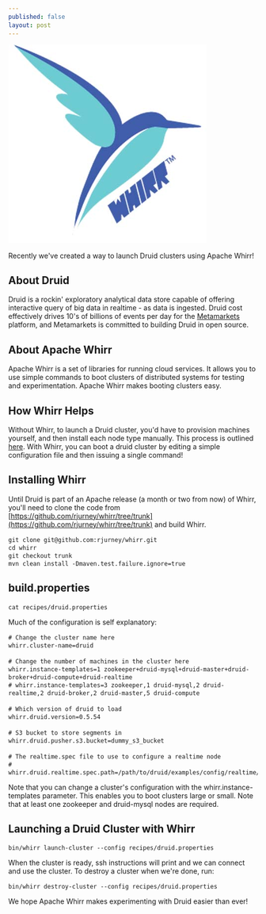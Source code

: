 ```yaml
---
published: false
layout: post
---
```


![apache_whirr](../img/apache_whirr400.jpg)

Recently we've created a way to launch Druid clusters using Apache Whirr!

## About Druid ##
Druid is a rockin' exploratory analytical data store capable of offering interactive query of big data in realtime - as data is ingested. Druid cost effectively drives 10's of billions of events per day for the [Metamarkets](http://www.metamarkets.com) platform, and Metamarkets is committed to building Druid in open source.

## About Apache Whirr ##
Apache Whirr is a set of libraries for running cloud services. It allows you to use simple commands to boot clusters of distributed systems for testing and experimentation. Apache Whirr makes booting clusters easy.

## How Whirr Helps ##

Without Whirr, to launch a Druid cluster, you'd have to provision machines yourself, and then install each node type manually. This process is outlined [here](https://github.com/metamx/druid/wiki/Tutorial%3A-The-Druid-Cluster). With Whirr, you can boot a druid cluster by editing a simple configuration file and then issuing a single command!

## Installing Whirr ##
Until Druid is part of an Apache release (a month or two from now) of Whirr, you'll need to clone the code from [https://github.com/rjurney/whirr/tree/trunk](https://github.com/rjurney/whirr/tree/trunk) and build Whirr.

    git clone git@github.com:rjurney/whirr.git
    cd whirr
    git checkout trunk
    mvn clean install -Dmaven.test.failure.ignore=true

## build.properties ##

    cat recipes/druid.properties

Much of the configuration is self explanatory:

    # Change the cluster name here
    whirr.cluster-name=druid

    # Change the number of machines in the cluster here
    whirr.instance-templates=1 zookeeper+druid-mysql+druid-master+druid-broker+druid-compute+druid-realtime
    # whirr.instance-templates=3 zookeeper,1 druid-mysql,2 druid-realtime,2 druid-broker,2 druid-master,5 druid-compute

    # Which version of druid to load
    whirr.druid.version=0.5.54

    # S3 bucket to store segments in
    whirr.druid.pusher.s3.bucket=dummy_s3_bucket

    # The realtime.spec file to use to configure a realtime node
    # whirr.druid.realtime.spec.path=/path/to/druid/examples/config/realtime/realtime.spec


Note that you can change a cluster's configuration with the whirr.instance-templates parameter. This enables you to boot clusters large or small. Note that at least one zookeeper and druid-mysql nodes are required.

## Launching a Druid Cluster with Whirr ##

    bin/whirr launch-cluster --config recipes/druid.properties

When the cluster is ready, ssh instructions will print and we can connect and use the cluster. To destroy a cluster when we're done, run:


    bin/whirr destroy-cluster --config recipes/druid.properties


We hope Apache Whirr makes experimenting with Druid easier than ever!